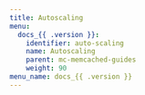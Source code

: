 ```yaml
---
title: Autoscaling
menu:
  docs_{{ .version }}:
    identifier: auto-scaling
    name: Autoscaling
    parent: mc-memcached-guides
    weight: 90
menu_name: docs_{{ .version }}
---
```

